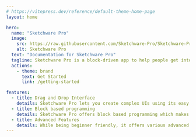 ```yaml
---
# https://vitepress.dev/reference/default-theme-home-page
layout: home

hero:
  name: "Sketchware Pro"
  image:
    src: https://raw.githubusercontent.com/Sketchware-Pro/Sketchware-Pro/main/assets/Sketchware-Pro.png
    alt: Sketchware Pro
  text: "Documentation for Sketchware Pro"
  tagline: Sketchware Pro is a block-driven app to help people get into coding.
  actions:
    - theme: brand
      text: Get Started
      link: /getting-started

features:
  - title: Drag and Drop Interface
    details: Sketchware Pro lets you create complex UIs using its easy to use, drag and drop interface.
  - title: Block based programming
    details: Sketchware Pro offers block based programming which makes it easy to use, even for a beginner.
  - title: Advanced Features
    details: While being beginner friendly, it offers various advanced features for power users.
---
```


